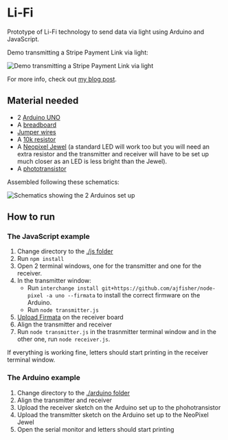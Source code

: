 # Li-Fi

Prototype of Li-Fi technology to send data via light using Arduino and JavaScript.

Demo transmitting a Stripe Payment Link via light:

![Demo transmitting a Stripe Payment Link via light](https://res.cloudinary.com/devdevcharlie/image/upload/v1676255476/LiFi/demo-lifi-link2_toduw5.gif)

For more info, check out [my blog post](https://charliegerard.dev/blog/lifi).

## Material needed

- 2 [Arduino UNO](https://store.arduino.cc/products/arduino-uno-rev3)
- A [breadboard](https://www.adafruit.com/product/4539)
- [Jumper wires](https://www.adafruit.com/product/1956)
- A [10k resistor](https://www.adafruit.com/product/2784)
- A [Neopixel Jewel](https://www.adafruit.com/product/2858) (a standard LED will work too but you will need an extra resistor and the transmitter and receiver will have to be set up much closer as an LED is less bright than the Jewel).
- A [phototransistor](https://www.adafruit.com/product/2831)

Assembled following these schematics:

![Schematics showing the 2 Arduinos set up](https://res.cloudinary.com/devdevcharlie/image/upload/v1676255691/LiFi/Ingenious_Leelo-Juttuli_2_e7h6sn.png)

## How to run

### The JavaScript example

1. Change directory to the [./js folder](./js/)
2. Run `npm install`
3. Open 2 terminal windows, one for the transmitter and one for the receiver.
4. In the transmitter window:
    - Run `interchange install git+https://github.com/ajfisher/node-pixel -a uno --firmata` to install the correct firmware on the Arduino.
    - Run `node transmitter.js`
5. [Upload Firmata](https://docs.arduino.cc/hacking/software/FirmataLibrary) on the receiver board
6. Align the transmitter and receiver
7. Run `node transmitter.js` in the trasnmitter terminal window and in the other one, run `node receiver.js`.

If everything is working fine, letters should start printing in the receiver terminal window.

### The Arduino example

1. Change directory to the [./arduino folder](./arduino-example/)
2. Align the transmitter and receiver
3. Upload the receiver sketch on the Arduino set up to the phohotransistor
4. Upload the transmitter sketch on the Arduino set up to the NeoPixel Jewel
5. Open the serial monitor and letters should start printing

